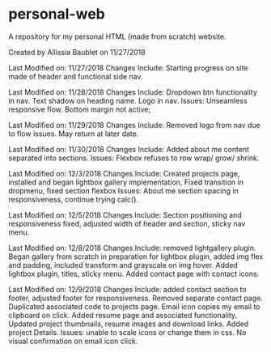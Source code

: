 # personal-web
A repository for my personal HTML (made from scratch) website.

Created by Allissia Baublet on 11/27/2018

Last Modified on: 11/27/2018
  Changes Include: Starting progress on site made of header and functional side nav.

Last Modified on: 11/28/2018
  Changes Include: Dropdown btn functionality in nav. Text shadow on heading name. Logo in nav.
  Issues: Unseamless responsive flow. Bottom margin not active;

Last Modified on: 11/29/2018
  Changes Include: Removed logo from nav due to flow issues. May return at later date.

Last Modified on: 11/30/2018
  Changes Include: Added about me content separated into sections.
  Issues: Flexbox refuses to row wrap/ grow/ shrink.

Last Modified on: 12/3/2018
  Changes Include: Created projects page, installed and began lightbox gallery implementation, Fixed transition in dropmenu, fixed section flexbox
  Issues: About me section spacing in responsiveness, continue trying calc().

Last Modified on: 12/5/2018
  Changes Include: Section positioning and responsiveness fixed, adjusted width of header and section, sticky nav menu.

Last Modified on: 12/8/2018
  Changes Include: removed lightgallery plugin. Began gallery from scratch in preparation for lightbox plugin, added img flex and padding, included transform and grayscale on img hover. Added lightbox plugin, titles, sticky menu. Added contact page with contact icons.

Last Modified on: 12/9/2018
  Changes Include: added contact section to footer, adjusted footer for responsiveness. Removed separate contact page. Duplicated associated code to projects page. Email icon copies my email to clipboard on click. Added resume page and associated functionality. Updated project thumbnails, resume images and download links. Added project Details.
  Issues: unable to scale icons or change them in css. No visual confirmation on email icon click.
